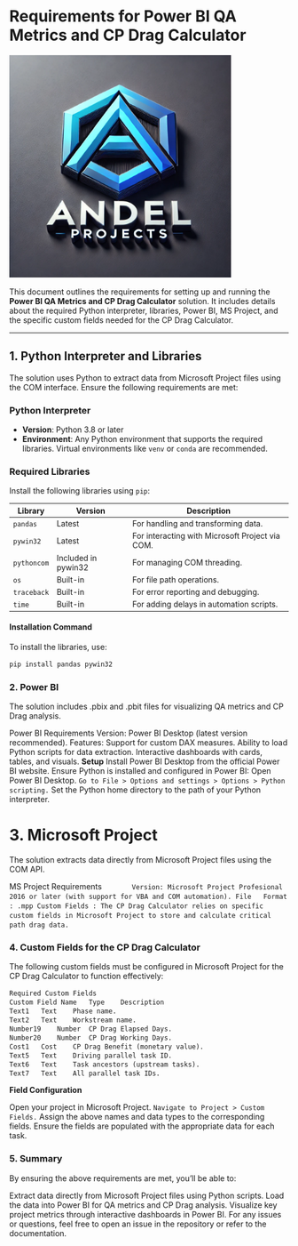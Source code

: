 # Requirements for Power BI QA Metrics and CP Drag Calculator

<img src="perpop.png" alt="Andel Projects Limited" width="400">

This document outlines the requirements for setting up and running the **Power BI QA Metrics and CP Drag Calculator** solution. It includes details about the required Python interpreter, libraries, Power BI, MS Project, and the specific custom fields needed for the CP Drag Calculator.

---

## **1. Python Interpreter and Libraries**

The solution uses Python to extract data from Microsoft Project files using the COM interface. Ensure the following requirements are met:

### **Python Interpreter**

- **Version**: Python 3.8 or later
- **Environment**: Any Python environment that supports the required libraries. Virtual environments like `venv` or `conda` are recommended.

### **Required Libraries**

Install the following libraries using `pip`:

| Library     | Version             | Description                                     |
| ----------- | ------------------- | ----------------------------------------------- |
| `pandas`    | Latest              | For handling and transforming data.             |
| `pywin32`   | Latest              | For interacting with Microsoft Project via COM. |
| `pythoncom` | Included in pywin32 | For managing COM threading.                     |
| `os`        | Built-in            | For file path operations.                       |
| `traceback` | Built-in            | For error reporting and debugging.              |
| `time`      | Built-in            | For adding delays in automation scripts.        |

#### **Installation Command**

To install the libraries, use:

```bash
pip install pandas pywin32
```

### 2. Power BI

The solution includes .pbix and .pbit files for visualizing QA metrics and CP Drag analysis.

Power BI Requirements
Version: Power BI Desktop (latest version recommended).
Features:
Support for custom DAX measures.
Ability to load Python scripts for data extraction.
Interactive dashboards with cards, tables, and visuals.
**Setup**
Install Power BI Desktop from the official Power BI website.
Ensure Python is installed and configured in Power BI:
Open Power BI Desktop.
`Go to File > Options and settings > Options > Python scripting.`
Set the Python home directory to the path of your Python interpreter.

# 3. Microsoft Project

The solution extracts data directly from Microsoft Project files using the COM API.

MS Project Requirements
`       Version: Microsoft Project Profesional 2016 or later (with support for VBA and COM automation).
File   Format : .mpp
Custom Fields : The CP Drag Calculator relies on specific custom fields in Microsoft Project to store and calculate critical path drag data.`

### 4. Custom Fields for the CP Drag Calculator

The following custom fields must be configured in Microsoft Project for the CP Drag Calculator to function effectively:

```
Required Custom Fields
Custom Field Name	Type	Description
Text1	Text	Phase name.
Text2	Text	Workstream name.
Number19	Number	CP Drag Elapsed Days.
Number20	Number	CP Drag Working Days.
Cost1	Cost	CP Drag Benefit (monetary value).
Text5	Text	Driving parallel task ID.
Text6	Text	Task ancestors (upstream tasks).
Text7	Text	All parallel task IDs.
```

**Field Configuration**

Open your project in Microsoft Project.
`Navigate to Project > Custom Fields.`
Assign the above names and data types to the corresponding fields.
Ensure the fields are populated with the appropriate data for each task.

### 5. Summary

By ensuring the above requirements are met, you’ll be able to:

Extract data directly from Microsoft Project files using Python scripts.
Load the data into Power BI for QA metrics and CP Drag analysis.
Visualize key project metrics through interactive dashboards in Power BI.
For any issues or questions, feel free to open an issue in the repository or refer to the documentation.
